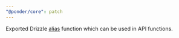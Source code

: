 ```yaml
---
"@ponder/core": patch
---
```


Exported Drizzle [alias](https://orm.drizzle.team/docs/joins#aliases--selfjoins) function which can be used in API functions.